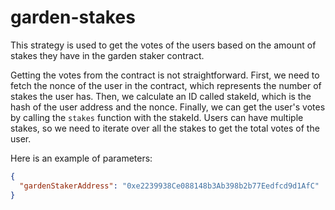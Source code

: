 # garden-stakes

This strategy is used to get the votes of the users based on the amount of stakes they have in the garden staker contract.

Getting the votes from the contract is not straightforward. First, we need to fetch the nonce of the user in the contract, which represents the number of stakes the user has. Then, we calculate an ID called stakeId, which is the hash of the user address and the nonce. Finally, we can get the user's votes by calling the `stakes` function with the stakeId. Users can have multiple stakes, so we need to iterate over all the stakes to get the total votes of the user.

Here is an example of parameters:

```json
{
  "gardenStakerAddress": "0xe2239938Ce088148b3Ab398b2b77Eedfcd9d1AfC"
}
```
